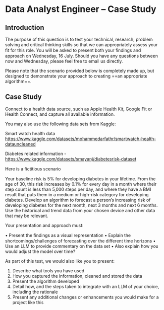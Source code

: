 # Data Analyst Engineer – Case Study

## Introduction

The purpose of this question is to test your technical, research, problem solving and critical thinking skills so that we can appropriately assess your ﬁt for this role. You will be asked to present both your ﬁndings and approach on Wednesday, 16 July. Should you have any questions between now and Wednesday, please feel free to email us directly.

Please note that the scenario provided below is completely made up, but designed to demonstrate your approach to creating ==an appropriate algorithm==.

## Case Study

Connect to a health data source, such as Apple Health Kit, Google Fit or Health Connect, and capture all available information.

You may also use the following data sets from Kaggle:

Smart watch health data https://www.kaggle.com/datasets/mohammedarfathr/smartwatch-health-datauncleaned

Diabetes related information - https://www.kaggle.com/datasets/smayanj/diabetesrisk-dataset

Here is a ﬁctitious scenario

Your baseline risk is 5% for developing diabetes in your lifetime. From the age of 30, this risk increases by 0.1% for every day in a month where their step count is less than 5,000 steps per day, and where they have a BMI result that puts them in a medium or high-risk category for developing diabetes. Develop an algorithm to forecast a person’s increasing risk of developing diabetes for the next month, next 3 months and next 6 months. Use the historical and trend data from your chosen device and other data that may be relevant.

Your presentation and approach must:

• Present the ﬁndings as a visual representation
• Explain the shortcomings/challenges of forecasting over the different time horizons
• Use an LLM to provide commentary on the data set
• Also explain how you would adjust the model over time?

As part of this test, we would also like you to present:

1. Describe what tools you have used
2. How you captured the information, cleaned and stored the data
3. Present the algorithm developed
4. Detail how, and the steps taken to integrate with an LLM of your choice, including the rationale
5. Present any additional changes or enhancements you would make for a project like this
